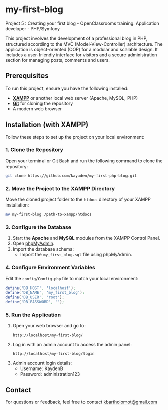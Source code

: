 # my-first-blog

Project 5 : Creating your first blog - OpenClassrooms training: Application developer - PHP/Symfony

This project involves the development of a professional blog in PHP, structured according to the MVC (Model-View-Controller) architecture. The application is object-oriented (OOP) for a modular and scalable design. It includes a user-friendly interface for visitors and a secure administration section for managing posts, comments and users.

## Prerequisites

To run this project, ensure you have the following installed:

- [**XAMPP**](https://www.apachefriends.org/fr/download.html) or another local web server (Apache, MySQL, PHP)
- [**Git**](https://git-scm.com/downloads) for cloning the repository
- A modern web browser

## Installation (with XAMPP)

Follow these steps to set up the project on your local environment:

### 1. Clone the Repository
Open your terminal or Git Bash and run the following command to clone the repository:
```bash
git clone https://github.com/kayuden/my-first-php-blog.git
```

### 2. Move the Project to the XAMPP Directory
Move the cloned project folder to the `htdocs` directory of your XAMPP installation:
```bash
mv my-first-blog /path-to-xampp/htdocs
```

### 3. Configure the Database
1. Start the **Apache** and **MySQL** modules from the XAMPP Control Panel.
2. Open [phpMyAdmin](http://localhost/phpmyadmin).
3. Import the database schema:
   - Import the `my_first_blog.sql` file using phpMyAdmin.

### 4. Configure Environment Variables
Edit the `config/Config.php` file to match your local environment:
```php
define('DB_HOST', 'localhost');
define('DB_NAME', 'my_first_blog');
define('DB_USER', 'root');
define('DB_PASSWORD', '');
```

### 5. Run the Application
1. Open your web browser and go to:
   ```
   http://localhost/my-first-blog/
   ```
2. Log in with an admin account to access the admin panel:
   ```
   http://localhost/my-first-blog/login
   ```
3. Admin account login details:
   - Username: KaydenB
   - Password: administration123

## Contact

For questions or feedback, feel free to contact kbartholomot@gmail.com

